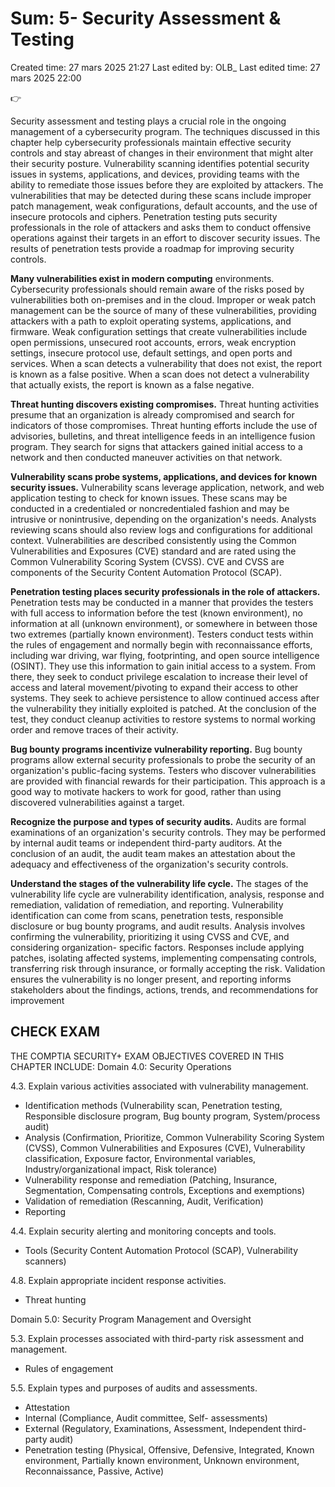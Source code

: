 # Sum: 5- Security Assessment & Testing

Created time: 27 mars 2025 21:27
Last edited by: OLB_
Last edited time: 27 mars 2025 22:00

<aside>
👉

Security assessment and testing plays a crucial role in the ongoing
management of a cybersecurity program. The techniques discussed in
this chapter help cybersecurity professionals maintain effective
security controls and stay abreast of changes in their environment that
might alter their security posture.
Vulnerability scanning identifies potential security issues in systems,
applications, and devices, providing teams with the ability to
remediate those issues before they are exploited by attackers. The
vulnerabilities that may be detected during these scans include
improper patch management, weak configurations, default accounts,
and the use of insecure protocols and ciphers.
Penetration testing puts security professionals in the role of attackers
and asks them to conduct offensive operations against their targets in
an effort to discover security issues. The results of penetration tests
provide a roadmap for improving security controls.

**Many vulnerabilities exist in modern computing**
environments. Cybersecurity professionals should remain aware of
the risks posed by vulnerabilities both on-premises and in the cloud.
Improper or weak patch management can be the source of many of
these vulnerabilities, providing attackers with a path to exploit
operating systems, applications, and firmware. Weak configuration
settings that create vulnerabilities include open permissions,
unsecured root accounts, errors, weak encryption settings, insecure
protocol use, default settings, and open ports and services. When a
scan detects a vulnerability that does not exist, the report is known as
a false positive. When a scan does not detect a vulnerability that
actually exists, the report is known as a false negative.

**Threat hunting discovers existing compromises.** Threat
hunting activities presume that an organization is already
compromised and search for indicators of those compromises. Threat
hunting efforts include the use of advisories, bulletins, and threat
intelligence feeds in an intelligence fusion program. They search for
signs that attackers gained initial access to a network and then
conducted maneuver activities on that network.

**Vulnerability scans probe systems, applications, and devices
for known security issues.** Vulnerability scans leverage
application, network, and web application testing to check for known
issues. These scans may be conducted in a credentialed or
noncredentialed fashion and may be intrusive or nonintrusive,
depending on the organization's needs. Analysts reviewing scans
should also review logs and configurations for additional context.
Vulnerabilities are described consistently using the Common
Vulnerabilities and Exposures (CVE) standard and are rated using the
Common Vulnerability Scoring System (CVSS). CVE and CVSS are
components of the Security Content Automation Protocol (SCAP).

**Penetration testing places security professionals in the role
of attackers.** Penetration tests may be conducted in a manner that
provides the testers with full access to information before the test
(known environment), no information at all (unknown environment),
or somewhere in between those two extremes (partially known
environment). Testers conduct tests within the rules of engagement
and normally begin with reconnaissance efforts, including war driving,
war flying, footprinting, and open source intelligence (OSINT). They
use this information to gain initial access to a system. From there, they
seek to conduct privilege escalation to increase their level of access
and lateral movement/pivoting to expand their access to other
systems. They seek to achieve persistence to allow continued access
after the vulnerability they initially exploited is patched. At the
conclusion of the test, they conduct cleanup activities to restore
systems to normal working order and remove traces of their activity.

**Bug bounty programs incentivize vulnerability reporting.**
Bug bounty programs allow external security professionals to probe
the security of an organization's public-facing systems. Testers who
discover vulnerabilities are provided with financial rewards for their
participation. This approach is a good way to motivate hackers to work
for good, rather than using discovered vulnerabilities against a target.

**Recognize the purpose and types of security audits.** Audits are
formal examinations of an organization's security controls. They may
be performed by internal audit teams or independent third-party
auditors. At the conclusion of an audit, the audit team makes an
attestation about the adequacy and effectiveness of the organization's
security controls.

**Understand the stages of the vulnerability life cycle.** The
stages of the vulnerability life cycle are vulnerability identification,
analysis, response and remediation, validation of remediation, and
reporting. Vulnerability identification can come from scans,
penetration tests, responsible disclosure or bug bounty programs, and
audit results. Analysis involves confirming the vulnerability,
prioritizing it using CVSS and CVE, and considering organization-
specific factors. Responses include applying patches, isolating affected
systems, implementing compensating controls, transferring risk
through insurance, or formally accepting the risk. Validation ensures
the vulnerability is no longer present, and reporting informs
stakeholders about the findings, actions, trends, and
recommendations for improvement

</aside>

## CHECK EXAM

THE COMPTIA SECURITY+ EXAM OBJECTIVES
COVERED IN THIS CHAPTER INCLUDE:
Domain 4.0: Security Operations

4.3. Explain various activities associated with vulnerability
management.

- Identification methods (Vulnerability scan, Penetration
testing, Responsible disclosure program, Bug bounty
program, System/process audit)
- Analysis (Confirmation, Prioritize, Common
Vulnerability Scoring System (CVSS), Common
Vulnerabilities and Exposures (CVE), Vulnerability
classification, Exposure factor, Environmental
variables, Industry/organizational impact, Risk
tolerance)
- Vulnerability response and remediation (Patching,
Insurance, Segmentation, Compensating controls,
Exceptions and exemptions)
- Validation of remediation (Rescanning, Audit,
Verification)
- Reporting

4.4. Explain security alerting and monitoring concepts and
tools.

- Tools (Security Content Automation Protocol (SCAP),
Vulnerability scanners)

4.8. Explain appropriate incident response activities.

- Threat hunting

Domain 5.0: Security Program Management and
Oversight

5.3. Explain processes associated with third-party risk
assessment and management.

- Rules of engagement

5.5. Explain types and purposes of audits and assessments.

- Attestation
- Internal (Compliance, Audit committee, Self-
assessments)
- External (Regulatory, Examinations, Assessment,
Independent third-party audit)
- Penetration testing (Physical, Offensive, Defensive,
Integrated, Known environment, Partially known
environment, Unknown environment, Reconnaissance,
Passive, Active)